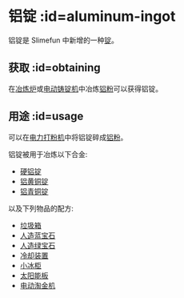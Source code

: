 # 铝锭 :id=aluminum-ingot

铝锭是 Slimefun 中新增的一种[锭](/Ingots)。  

## 获取 :id=obtaining

在[冶炼炉](/Smeltery)或[电动铸锭机](/Electric-Ingot-Factory)中冶炼[铝粉](/Aluminum-Dust)可以获得铝锭。

## 用途 :id=usage

可以在[电力打粉机](/Electric-Ingot-Pulverizer)中将铝锭碎成[铝粉](/Aluminum-Dust)。 

铝锭被用于冶炼以下合金:

* [硬铝锭](/Duralumin-Ingot)
* [铝黄铜锭](/Aluminum-Brass-Ingot)
* [铝青铜锭](/Aluminum-Bronze-Ingot)

以及下列物品的配方:

* [垃圾箱](/Trash-Can)
* [人造蓝宝石](/Synthetic-Sapphire)
* [人造绿宝石](/Synthetic-Emerald)
* [冷却装置](/Cooling-Unit)
* [小冰柜](/Cooler)
* [太阳能板](/Solar-Generator)
* [电动淘金机](/Electric-Gold-Pan)
